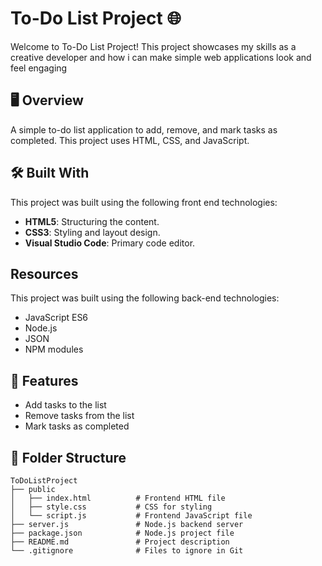 # To-Do List Project 🌐

Welcome to To-Do List Project! This project showcases my skills as a creative developer and how i can make simple web applications look and feel engaging

## 🖥️ Overview

A simple to-do list application to add, remove, and mark tasks as completed. This project uses HTML, CSS, and JavaScript.

## 🛠️ Built With

This project was built using the following front end technologies:

- **HTML5**: Structuring the content.
- **CSS3**: Styling and layout design.
- **Visual Studio Code**: Primary code editor.

##  Resources

This project was built using the following back-end technologies:

- JavaScript ES6
- Node.js
- JSON
- NPM modules
  
## 🌟 Features

- Add tasks to the list
- Remove tasks from the list
- Mark tasks as completed
  
## 📂 Folder Structure

```plaintext
ToDoListProject
├── public
│   ├── index.html          # Frontend HTML file
│   ├── style.css           # CSS for styling
│   └── script.js           # Frontend JavaScript file
├── server.js               # Node.js backend server
├── package.json            # Node.js project file
├── README.md               # Project description
└── .gitignore              # Files to ignore in Git
